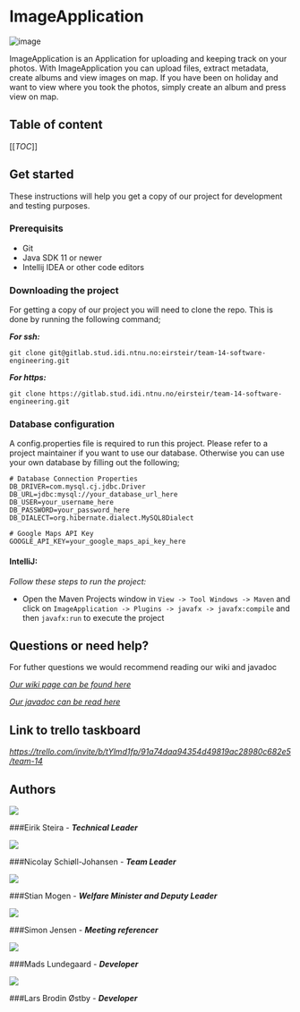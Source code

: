 # ImageApplication  
![image](src/main/resources/Images/PlaceholderLogo_black.png)

ImageApplication is an Application for uploading and keeping track on your photos. With ImageApplication you can upload files, extract metadata, create albums and view images on map. 
If you have been on holiday and want to view where you took the photos, simply create an album and press view on map. 

## Table of content
 [[_TOC_]] 

## Get started 
These instructions will help you get a copy of our project for development and testing purposes.



### Prerequisits
* Git
* Java SDK 11 or newer
* Intellij IDEA or other code editors

### Downloading the project
For getting a copy of our project you will need to clone the repo. This is done by running the following command; 

***For ssh:***
```
git clone git@gitlab.stud.idi.ntnu.no:eirsteir/team-14-software-engineering.git
```

***For https:***
```
git clone https://gitlab.stud.idi.ntnu.no/eirsteir/team-14-software-engineering.git
```


### Database configuration
A config.properties file is required to run this project. Please refer to a project maintainer if you want to use our database.
Otherwise you can use your own database by filling out the following;


```
# Database Connection Properties
DB_DRIVER=com.mysql.cj.jdbc.Driver
DB_URL=jdbc:mysql://your_database_url_here
DB_USER=your_username_here
DB_PASSWORD=your_password_here
DB_DIALECT=org.hibernate.dialect.MySQL8Dialect

# Google Maps API Key
GOOGLE_API_KEY=your_google_maps_api_key_here

```

#### IntelliJ:
*Follow these steps to run the project:*
- Open the Maven Projects window in `View -> Tool Windows -> Maven` and click on  `ImageApplication -> Plugins -> javafx -> javafx:compile` and then `javafx:run` to execute the project

## Questions or need help?
For futher questions we would recommend reading our wiki and javadoc

*[Our wiki page can be found here](https://gitlab.stud.idi.ntnu.no/eirsteir/team-14-software-engineering/-/wikis/home)*

*[Our javadoc can be read here](http://eirsteir.pages.stud.idi.ntnu.no/team-14-software-engineering)*

## Link to trello taskboard
*https://trello.com/invite/b/tYlmd1fp/91a74daa94354d49819ac28980c682e5/team-14*

## Authors

![](src/main/resources/Images/Profil_eirik.png) 

###Eirik Steira - ***Technical Leader***

![](src/main/resources/Images/Profil_nicolay.png)

###Nicolay Schiøll-Johansen - ***Team Leader***

![](src/main/resources/Images/Profil_stian.png)

###Stian Mogen - ***Welfare Minister and Deputy Leader***

![](src/main/resources/Images/Profil_simon.png)

###Simon Jensen - ***Meeting referencer***

![](src/main/resources/Images/Profil_mads.png)

###Mads Lundegaard - ***Developer***

![](src/main/resources/Images/Profil_lars.png)

###Lars Brodin Østby - ***Developer***